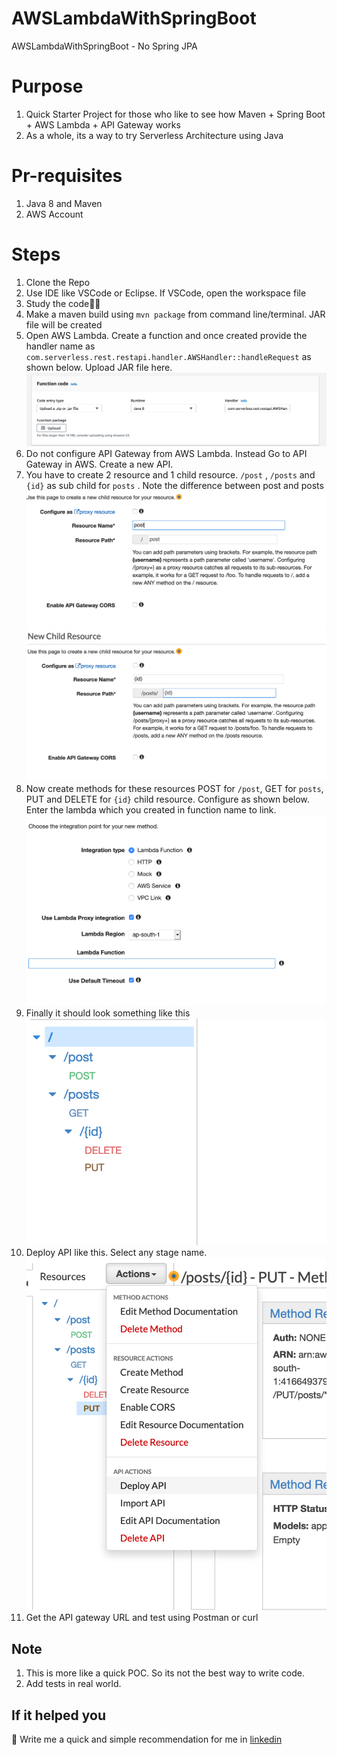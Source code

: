 # AWSLambdaWithSpringBoot
AWSLambdaWithSpringBoot - No Spring JPA

# Purpose

 1. Quick Starter Project for those who like to see how Maven + Spring Boot + AWS Lambda + API Gateway works
 2. As a whole, its a way to try Serverless Architecture using Java

# Pr-requisites

 1. Java 8 and Maven
 3. AWS Account
 
 # Steps
 1. Clone the Repo
 5. Use IDE like VSCode or Eclipse. If VSCode, open the workspace file
 6. Study the code🤷‍♂️
 8. Make a maven build using `mvn package` from command line/terminal. JAR file will be created
 9. Open AWS Lambda. Create a function and once created provide the handler name as `com.serverless.rest.restapi.handler.AWSHandler::handleRequest` as shown below. Upload JAR file here.
 ![LambdaHandler](screenshots/LambdaHandler.png)
 10. Do not configure API Gateway from AWS Lambda. Instead Go to API Gateway in AWS. Create a new API. 
 11. You have to create 2 resource and 1 child resource. `/post` , `/posts` and `{id}` as sub child for `posts` . Note the difference between post and posts
 ![Create Resource](screenshots/CreateResource.png)
 ![Configure Path parameter](screenshots/ConfiguringPathParameter.png)
 12. Now create methods for these resources POST for `/post`, GET for `posts`, PUT and DELETE for `{id}` child resource. Configure as shown below. Enter the lambda which you created in function name to link.
 ![enter image description here](screenshots/MapResourceAndLambda.png)
 13. Finally it should look something like this
 ![Final look](screenshots/FinalAPIStage.png)
 14. Deploy API like this. Select any stage name.
 ![Deploy](screenshots/DeployApi.png)
 15. Get the API gateway URL and test using Postman or curl
 

## Note

 1. This is more like a quick POC. So its not the best way to write code.
 2. Add tests in real world.


## If it helped you
 :beers: Write me a quick and simple recommendation for me in [linkedin](https://in.linkedin.com/in/dhilipr)
